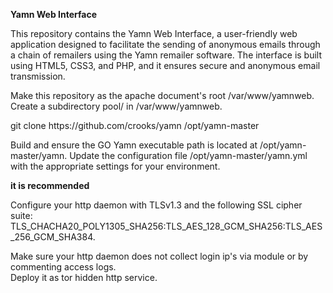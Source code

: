 <b>Yamn Web Interface</b><br>
<p>This repository contains the Yamn Web Interface, a user-friendly web application designed to facilitate the sending of anonymous emails through a chain of remailers using the Yamn remailer software. 
The interface is built using HTML5, CSS3, and PHP, and it ensures secure and anonymous email transmission.</p>

<p>Make this repository as the apache document's root /var/www/yamnweb.
Create a subdirectory pool/ in /var/www/yamnweb.</p>
<p>git clone https://github.com/crooks/yamn /opt/yamn-master </p>
<p>Build and ensure the GO Yamn executable path is located at /opt/yamn-master/yamn.
Update the configuration file /opt/yamn-master/yamn.yml with the appropriate settings for your environment.</p>

<b>it is recommended</b><br> 
<p>Configure your http daemon with TLSv1.3 and the following SSL cipher suite: TLS_CHACHA20_POLY1305_SHA256:TLS_AES_128_GCM_SHA256:TLS_AES_256_GCM_SHA384.</p>
<p>Make sure your http daemon does not collect login ip's via module or by commenting access logs.<br>
Deploy it as tor hidden http service.</p>
